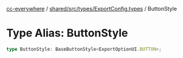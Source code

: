 [cc-everywhere](../../../../../index.md) / [shared/src/types/ExportConfig.types](../index.md) / ButtonStyle

# Type Alias: ButtonStyle

```ts
type ButtonStyle: BaseButtonStyle<ExportOptionUI.BUTTON>;
```
